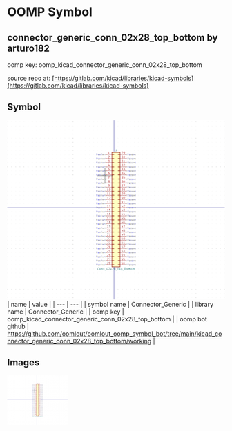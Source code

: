 # OOMP Symbol  
## connector_generic_conn_02x28_top_bottom  by arturo182  
  
oomp key: oomp_kicad_connector_generic_conn_02x28_top_bottom  
  
source repo at: [https://gitlab.com/kicad/libraries/kicad-symbols](https://gitlab.com/kicad/libraries/kicad-symbols)  
## Symbol  
  
[![working.png](working_600.png)](working.png)  
| name | value | 
| --- | --- | 
| symbol name | Connector_Generic | 
| library name | Connector_Generic | 
| oomp key | oomp_kicad_connector_generic_conn_02x28_top_bottom | 
| oomp bot github | https://github.com/oomlout/oomlout_oomp_symbol_bot/tree/main/kicad_connector_generic_conn_02x28_top_bottom/working | 
## Images  
  
[![working.png](working_140.png)](working.png)  
